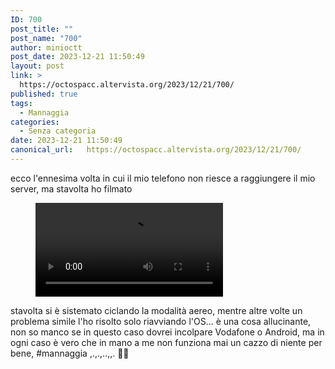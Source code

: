 ```yaml
---
ID: 700
post_title: ""
post_name: "700"
author: minioctt
post_date: 2023-12-21 11:50:49
layout: post
link: >
  https://octospacc.altervista.org/2023/12/21/700/
published: true
tags:
  - Mannaggia
categories:
  - Senza categoria
date: 2023-12-21 11:50:49
canonical_url:   https://octospacc.altervista.org/2023/12/21/700/
---
```

<!-- wp:paragraph -->
<p>ecco l'ennesima volta in cui il mio telefono non riesce a raggiungere il mio server, ma stavolta ho filmato</p>
<!-- /wp:paragraph -->

<!-- wp:paragraph -->
<p></p>
<!-- /wp:paragraph -->

<!-- wp:video {"id":699} -->
<figure class="wp-block-video"><video controls src="{{site.cdnurl}}/assets/uploads/2023/12/screen-20231221-114330.mp4"></video></figure>
<!-- /wp:video -->

<!-- wp:paragraph -->
<p></p>
<!-- /wp:paragraph -->

<!-- wp:paragraph -->
<p>stavolta si è sistemato ciclando la modalità aereo, mentre altre volte un problema simile l'ho risolto solo riavviando l'OS... è una cosa allucinante, non so manco se in questo caso dovrei incolpare Vodafone o Android, ma in ogni caso è vero che in mano a me non funziona mai un cazzo di niente per bene, #mannaggia ,.,.,..,,. 😵‍💫</p>
<!-- /wp:paragraph -->
